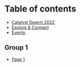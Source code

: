 # Table of contents

* [Catalyst Swarm 2022](README.md)
* [Explore & Connect](explore-and-connect.md)
* [Events](events.md)

## Group 1

* [Page 1](group-1/page-1.md)
